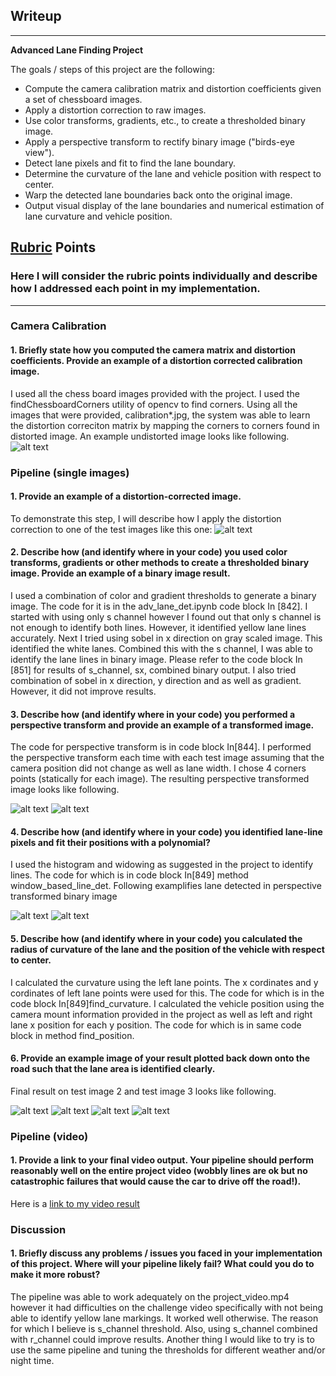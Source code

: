 ## Writeup
---

**Advanced Lane Finding Project**

The goals / steps of this project are the following:

* Compute the camera calibration matrix and distortion coefficients given a set of chessboard images.
* Apply a distortion correction to raw images.
* Use color transforms, gradients, etc., to create a thresholded binary image.
* Apply a perspective transform to rectify binary image ("birds-eye view").
* Detect lane pixels and fit to find the lane boundary.
* Determine the curvature of the lane and vehicle position with respect to center.
* Warp the detected lane boundaries back onto the original image.
* Output visual display of the lane boundaries and numerical estimation of lane curvature and vehicle position.

[//]: # (Image References)

[image0]: ./output_undistorted_calib1.png
[image1]: ./test_images/test2.jpg "Test2 Original image"
[image2]: ./output_images/test2_calib.jpg "Test2 calibrated"
[image3]: ./output_images/test2_persped.jpg "Test2 Perspective"
[image4]: ./output_images/test2_thresholded_persped.jpg "Test2 thresholded perspectived"
[image5]: ./output_images/test2_final.jpg "Test6 final"
[image6]: ./test_images/test6.jpg "Test6 Original image"
[image7]: ./output_images/test6_calib.jpg "Test6 calibrated"
[image8]: ./output_images/test6_persped.jpg "Test6 Perspective"
[image9]: ./output_images/test6_thresholded_persped.jpg "Test6 thresholded perspectived"
[image10]: ./output_images/test6_final.jpg "Test6 final"

## [Rubric](https://review.udacity.com/#!/rubrics/571/view) Points

### Here I will consider the rubric points individually and describe how I addressed each point in my implementation.  

---
### Camera Calibration

#### 1. Briefly state how you computed the camera matrix and distortion coefficients. Provide an example of a distortion corrected calibration image.

I used all the chess board images provided with the project. I used the findChessboardCorners utility of opencv to find corners. Using all the images that were provided, calibration\*.jpg, the system was able to learn the distortion correciton matrix by mapping the corners to corners found in distorted image. An example undistorted image looks like following.
![alt text][image0]

### Pipeline (single images)

#### 1. Provide an example of a distortion-corrected image.

To demonstrate this step, I will describe how I apply the distortion correction to one of the test images like this one:
![alt text][image0]

#### 2. Describe how (and identify where in your code) you used color transforms, gradients or other methods to create a thresholded binary image.  Provide an example of a binary image result.

I used a combination of color and gradient thresholds to generate a binary image. The code for it is in the adv_lane_det.ipynb code block In [842]. I started with using only s channel however I found out that only s channel is not enough to identify both lines. However, it identified yellow lane lines accurately. Next I tried using sobel in x direction on gray scaled image. This identified the white lanes. Combined this with the s channel, I was able to identify the lane lines in binary image. Please refer to the code block In [851] for results of s_channel, sx, combined binary output.
I also tried combination of sobel in x direction, y direction and as well as gradient. However, it did not improve results.

#### 3. Describe how (and identify where in your code) you performed a perspective transform and provide an example of a transformed image.
The code for perspective transform is in code block In[844]. I performed the perspective transform each time with each test image assuming that the camera position did not change as well as lane width. I chose 4 corners points (statically for each image). The resulting perspective transformed image looks like following.

![alt text][image1]
![alt text][image3]

#### 4. Describe how (and identify where in your code) you identified lane-line pixels and fit their positions with a polynomial?

I used the histogram and widowing as suggested in the project to identify lines. The code for which is in code block In[849] method window_based_line_det. Following examplifies lane detected in perspective transformed binary image

![alt text][image1]
![alt text][image4]

#### 5. Describe how (and identify where in your code) you calculated the radius of curvature of the lane and the position of the vehicle with respect to center.

I calculated the curvature using the left lane points. The x cordinates and y cordinates of left lane points were used for this. The code for which is in the code block In[849]find_curvature. I calculated the vehicle position using the camera mount information provided in the project as well as left and right lane x position for each y position. The code for which is in same code block in method find_position.

#### 6. Provide an example image of your result plotted back down onto the road such that the lane area is identified clearly.

Final result on test image 2 and test image 3 looks like following.

![alt text][image2]
![alt text][image5]
![alt text][image6]
![alt text][image10]

### Pipeline (video)

#### 1. Provide a link to your final video output.  Your pipeline should perform reasonably well on the entire project video (wobbly lines are ok but no catastrophic failures that would cause the car to drive off the road!).

Here is a [link to my video result](./project_video_output.mp4)

### Discussion

#### 1. Briefly discuss any problems / issues you faced in your implementation of this project.  Where will your pipeline likely fail?  What could you do to make it more robust?

The pipeline was able to work adequately on the project_video.mp4 however it had difficulties on the challenge video specifically with not being able to identify yellow lane markings. It worked well otherwise. The reason for which I believe is s_channel threshold. Also, using s_channel combined with r_channel could improve results. Another thing I would like to try is to use the same pipeline and tuning the thresholds for different weather and/or night time.
